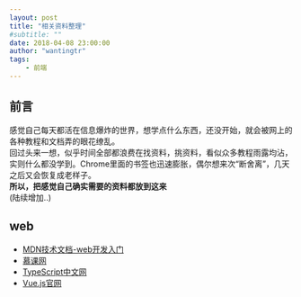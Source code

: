 ```yaml
---
layout: post
title: "相关资料整理"
#subtitle: ""
date: 2018-04-08 23:00:00
author: "wantingtr"
tags:
    - 前端
---
```


## 前言
感觉自己每天都活在信息爆炸的世界，想学点什么东西，还没开始，就会被网上的各种教程和文档弄的眼花缭乱。  
回过头来一想，似乎时间全部都浪费在找资料，挑资料，看似众多教程雨露均沾，实则什么都没学到。Chrome里面的书签也迅速膨胀，偶尔想来次“断舍离”，几天之后又会恢复成老样子。    
**所以，把感觉自己确实需要的资料都放到这来**  
(陆续增加..)

## web
- <a href="https://developer.mozilla.org/zh-CN/docs/Learn/Getting_started_with_the_web">MDN技术文档-web开发入门</a>
- <a href="https://www.imooc.com/">慕课网</a>
- <a href="https://www.tslang.cn/">TypeScript中文网</a>
- <a href="https://cn.vuejs.org/">Vue.js官网</a>
